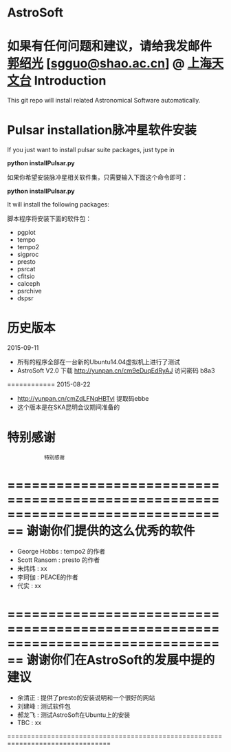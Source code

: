 # AstroSoft

如果有任何问题和建议，请给我发邮件 [郭绍光](http://guoshaoguang.com/blog) [sgguo@shao.ac.cn] @ [上海天文台](http://www.shao.ac.cn)
Introduction
================
This git repo will install related Astronomical Software automatically.

**Pulsar installation脉冲星软件安装**
======================
If you just want to install pulsar suite packages, just type in 

**python installPulsar.py**

如果你希望安装脉冲星相关软件集，只需要输入下面这个命令即可：

**python installPulsar.py**

It will install the following packages:

脚本程序将安装下面的软件包：
- pgplot
- tempo
- tempo2
- sigproc
- presto
- psrcat
- cfitsio
- calceph
- psrchive
- dspsr

**历史版本**
===========
2015-09-11
- 所有的程序全部在一台新的Ubuntu14.04虚拟机上进行了测试
- AstroSoft V2.0 下载 http://yunpan.cn/cm9eDuqEdRyAJ  访问密码 b8a3 

============
2015-08-22
- http://yunpan.cn/cmZdLFNqHBTvI 提取码ebbe 
- 这个版本是在SKA昆明会议期间准备的


**特别感谢**
================================================================================
				特别感谢		
================================================================================
				谢谢你们提供的这么优秀的软件		
================================================================================
- George Hobbs 	 :	tempo2 的作者
- Scott Ransom 	 :	presto 的作者
- 朱炜炜       	 :	xx 
- 李珂伽       	 :	PEACE的作者
- 代实         	 :	xx 

================================================================================
				谢谢你们在AstroSoft的发展中提的建议		
================================================================================
- 余清正       	 :	提供了presto的安装说明和一个很好的网站
- 刘建峰       	 :	测试软件包 
- 郝龙飞       	 :	测试AstroSoft在Ubuntu上的安装
- TBC          	 :	xx 

================================================================================
